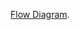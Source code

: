 [Flow Diagram](https://docs.google.com/drawings/d/e/2PACX-1vSrCuILYnsE6v5uLEb_Sotr-aCfBSbq4dMkJrz6VIJRKsqLyw-NXoB1hT5ZXoEjHGMXcIGufRNOFq6t/pub?w=1377&h=1433).
